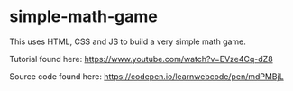 # simple-math-game
This uses HTML, CSS and JS to build a very simple math game.

Tutorial found here: https://www.youtube.com/watch?v=EVze4Cq-dZ8

Source code found here: https://codepen.io/learnwebcode/pen/mdPMBjL
